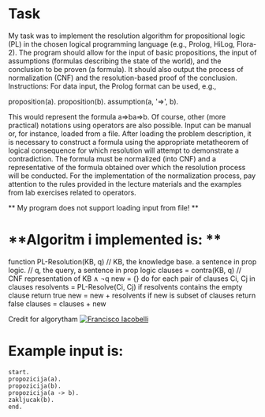 # **Task**
My task was to implement the resolution algorithm for propositional logic (PL) in the chosen logical programming language (e.g., Prolog, HiLog, Flora-2). The program should allow for the input of basic propositions, the input of assumptions (formulas describing the state of the world), and the conclusion to be proven (a formula). It should also output the process of normalization (CNF) and the resolution-based proof of the conclusion.
Instructions:
For data input, the Prolog format can be used, e.g.,

proposition(a).
proposition(b).
assumption(a, '=>', b).

This would represent the formula a⇒ba⇒b. Of course, other (more practical) notations using operators are also possible. Input can be manual or, for instance, loaded from a file.
After loading the problem description, it is necessary to construct a formula using the appropriate metatheorem of logical consequence for which resolution will attempt to demonstrate a contradiction. The formula must be normalized (into CNF) and a representative of the formula obtained over which the resolution process will be conducted.
For the implementation of the normalization process, pay attention to the rules provided in the lecture materials and the examples from lab exercises related to operators.


 ** My program does not support loading input from file! **

# **Algoritm i implemented is: ** 
function PL-Resolution(KB, q)
// KB, the knowledge base. a sentence in prop logic.
// q, the query, a sentence in prop logic
    clauses = contra(KB, q) // CNF representation of KB ∧ ¬q
    new = {}
    do
        for each pair of clauses Ci, Cj in clauses
            resolvents = PL-Resolve(Ci, Cj)
            if resolvents contains the empty clause
                return true
            new = new + resolvents
        if new is subset of clauses
            return false
        clauses = clauses + new

Credit for algorytham [![Francisco Iacobelli]()](https://www.youtube.com/embed/PMm5Mat0MRA?si=ePvcH01FnXt-Lze4)

# Example input is:
```
start.
propozicija(a).
propozicija(b).
propozicija(a -> b).
zakljucak(b).
end.
```
